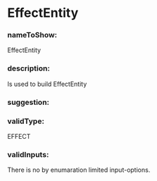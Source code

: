 

# EffectEntity



    


### nameToShow:
    
EffectEntity    


### description:
    
Is used to build EffectEntity    


### suggestion:
    
    


### validType:
    
EFFECT    


### validInputs:
    
There is no by enumaration limited input-options.  

